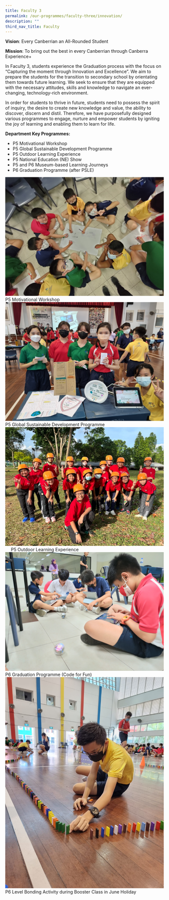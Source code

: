 ```yaml
---
title: Faculty 3
permalink: /our-programmes/faculty-three/innovation/
description: ""
third_nav_title: Faculty
---
```

**Vision**: Every Canberrian an All-Rounded Student

**Mission**: To bring out the best in every Canberrian through Canberra Experience+


In Faculty 3, students experience the Graduation process with the focus on “Capturing the moment through Innovation and Excellence”. We aim to prepare the students for the transition to secondary school by orientating them towards future learning. We seek to ensure that they are equipped with the necessary attitudes, skills and knowledge to navigate an ever-changing, technology-rich environment.

In order for students to thrive in future, students need to possess the spirit of inquiry, the desire to create new knowledge and value, the ability to discover, discern and distil. Therefore, we have purposefully designed various programmes to engage, nurture and empower students by igniting the joy of learning and enabling them to learn for life.

**Department Key Programmes:**
* P5 Motivational Workshop 
* P5 Global Sustainable Development Programme
* P5 Outdoor Learning Experience
* P5 National Education (NE) Show
* P5 and P6 Museum-based Learning Journeys
* P6 Graduation Programme (after PSLE)

![](/images/P5%20Motivational%20Workshop.jpg)
P5 Motivational Workshop
![](/images/P5%20Global%20Sustainable%20Development%20Programme.jpg)
P5 Global Sustainable Development Programme
![](/images/P5%20Outdoor%20Learning%20Experience%20(JPEG).jpeg) 
P5 Outdoor Learning Experience
![](/images/P6%20Code%20for%20Fun.jpg)
P6 Graduation Programme (Code for Fun)
![](/images/P6%20Level%20Bonding%20Activity.jpeg)
P6 Level Bonding Activity during Booster Class in June Holiday